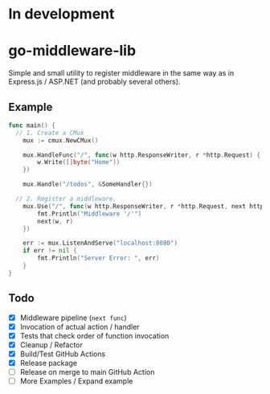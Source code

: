 # In development

# go-middleware-lib
Simple and small utility to register middleware in the same way as in Express.js / ASP.NET (and probably several others).

## Example
```go
func main() {
  // 1. Create a CMux
	mux := cmux.NewCMux()

	mux.HandleFunc("/", func(w http.ResponseWriter, r *http.Request) {
		w.Write([]byte("Home"))
	})

	mux.Handle("/todos", &SomeHandler{})

  // 2. Register a middleware.
	mux.Use("/", func(w http.ResponseWriter, r *http.Request, next http.HandlerFunc) {
		fmt.Println("Middleware '/'")
		next(w, r)
	})

	err := mux.ListenAndServe("localhost:8080")
	if err != nil {
		fmt.Println("Server Error: ", err)
	}
}
```

## Todo
- [x] Middleware pipeline (`next func`)
- [x] Invocation of actual action / handler
- [x] Tests that check order of function invocation
- [x] Cleanup / Refactor
- [x] Build/Test GitHub Actions
- [x] Release package
- [ ] Release on merge to main GitHub Action
- [ ] More Examples / Expand example
